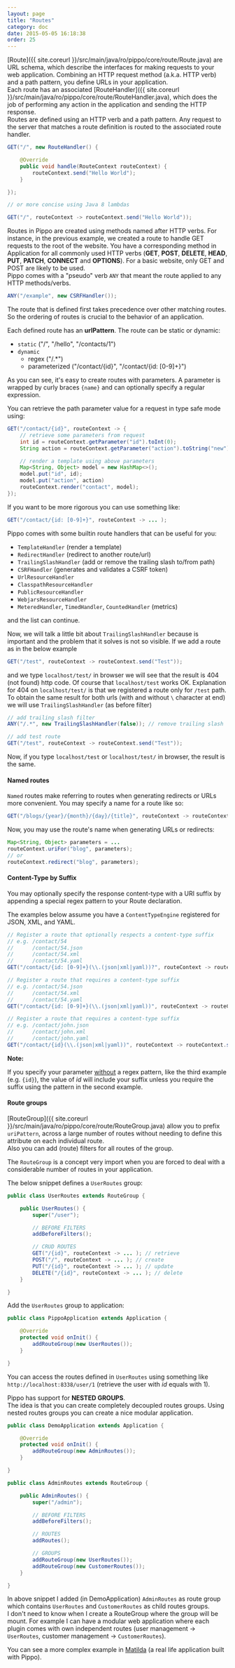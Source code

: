 ```yaml
---
layout: page
title: "Routes"
category: doc
date: 2015-05-05 16:18:38
order: 25
---
```


[Route]({{ site.coreurl }}/src/main/java/ro/pippo/core/route/Route.java) are URL schema, which describe the interfaces for making requests to your web application. Combining an HTTP request method (a.k.a. HTTP verb) and a path pattern, you define URLs in your application.  
Each route has an associated [RouteHandler]({{ site.coreurl }}/src/main/java/ro/pippo/core/route/RouteHandler.java), which does the job of performing any action in the application and sending the HTTP response.  
Routes are defined using an HTTP verb and a path pattern. Any request to the server that matches a route definition is routed to the associated route handler.

```java
GET("/", new RouteHandler() {

    @Override
    public void handle(RouteContext routeContext) {
        routeContext.send("Hello World");
    }

});

// or more concise using Java 8 lambdas

GET("/", routeContext -> routeContext.send("Hello World"));
```

Routes in Pippo are created using methods named after HTTP verbs. For instance, in the previous example, we created a route to handle GET requests to the root of the website. You have a corresponding method in Application for all commonly used HTTP verbs (__GET__, __POST__, __DELETE__, __HEAD__, __PUT__, __PATCH__, __CONNECT__ and __OPTIONS__). For a basic website, only GET and POST are likely to be used.  
Pippo comes with a "pseudo" verb `ANY` that meant the route applied to any HTTP methods/verbs.
```java
ANY("/example", new CSRFHandler());
```

The route that is defined first takes precedence over other matching routes. So the ordering of routes is crucial to the behavior of an application.

Each defined route has an __urlPattern__.
The route can be static or dynamic:

- `static` ("/", "/hello", "/contacts/1")
- `dynamic`
   - regex ("/.*") 
   - parameterized ("/contact/{id}", "/contact/{id: [0-9]+}")

As you can see, it's easy to create routes with parameters. A parameter is wrapped by curly braces `{name}` and can optionally specify a regular expression.

You can retrieve the path parameter value for a request in type safe mode using:

```java
GET("/contact/{id}", routeContext -> {
    // retrieve some parameters from request
    int id = routeContext.getParameter("id").toInt(0);
    String action = routeContext.getParameter("action").toString("new");

    // render a template using above parameters
    Map<String, Object> model = new HashMap<>();
    model.put("id", id);
    model.put("action", action)
    routeContext.render("contact", model);
});
```

If you want to be more rigorous you can use something like:

```java
GET("/contact/{id: [0-9]+}", routeContext -> ... );
```

Pippo comes with some builtin route handlers that can be useful for you:
- `TemplateHandler` (render a template)
- `RedirectHandler` (redirect to another route/url)
- `TrailingSlashHandler` (add or remove the trailing slash to/from path)
- `CSRFHandler` (generates and validates a CSRF token)
- `UrlResourceHandler`
- `ClasspathResourceHandler`
- `PublicResourceHandler`
- `WebjarsResourceHandler`
- `MeteredHandler`, `TimedHandler`, `CountedHandler` (metrics)

and the list can continue.

Now, we will talk a little bit about `TrailingSlashHandler` because is important and the problem that it solves is not so visible.
If we add a route as in the below example
```java
GET("/test", routeContext -> routeContext.send("Test"));
```
and we type `localhost/test/` in browser we will see that the result is 404 (not found) http code.
Of course that `localhost/test` works OK. Explanation for 404 on `localhost/test/` is that we registered a route 
only for `/test` path.
To obtain the same result for both urls (with and without `\` character at end) we will use `TrailingSlashHandler` (as before filter)
```java
// add trailing slash filter
ANY("/.*", new TrailingSlashHandler(false)); // remove trailing slash

// add test route
GET("/test", routeContext -> routeContext.send("Test"));
```
Now, if you type `localhost/test` or `localhost/test/` in browser, the result is the same.

#### Named routes

`Named` routes make referring to routes when generating redirects or URLs more convenient. You may specify a name for a route like so:

```java
GET("/blogs/{year}/{month}/{day}/{title}", routeContext -> routeContext.render("myTemplate")).named("blog");
```

Now, you may use the route's name when generating URLs or redirects:

```java
Map<String, Object> parameters = ...
routeContext.uriFor("blog", parameters);
// or
routeContext.redirect("blog", parameters);
```
#### Content-Type by Suffix

You may optionally specify the response content-type with a URI suffix by appending a special regex pattern to your Route declaration.

The examples below assume you have a `ContentTypeEngine` registered for JSON, XML, and YAML.

```java
// Register a route that optionally respects a content-type suffix
// e.g. /contact/54
//      /contact/54.json
//      /contact/54.xml
//      /contact/54.yaml
GET("/contact/{id: [0-9]+}(\\.(json|xml|yaml))?", routeContext -> routeContext.send(contact));

// Register a route that requires a content-type suffix
// e.g. /contact/54.json
//      /contact/54.xml
//      /contact/54.yaml
GET("/contact/{id: [0-9]+}(\\.(json|xml|yaml))", routeContext -> routeContext.send(contact));

// Register a route that requires a content-type suffix
// e.g. /contact/john.json
//      /contact/john.xml
//      /contact/john.yaml
GET("/contact/{id}(\\.(json|xml|yaml))", routeContext -> routeContext.send(contact));
```

**Note:**

If you specify your parameter <u>without</u> a regex pattern, like the third example (e.g. `{id}`), the value of *id* will include your suffix unless you require the suffix using the pattern in the second example.

#### Route groups

[RouteGroup]({{ site.coreurl }}/src/main/java/ro/pippo/core/route/RouteGroup.java) allow you to prefix <code>uriPattern</code>,
across a large number of routes without needing to define this attribute on each individual route.   
Also you can add (route) filters for all routes of the group.

The `RouteGroup` is a concept very import when you are forced to deal with a considerable number of routes in your application.  

The below snippet defines a `UserRoutes` group:

```java
public class UserRoutes extends RouteGroup {

    public UserRoutes() {
        super("/user");

        // BEFORE FILTERS
        addBeforeFilters();

        // CRUD ROUTES
        GET("/{id}", routeContext -> ... ); // retrieve
        POST("/", routeContext -> ... ); // create
        PUT("/{id}", routeContext -> ... ); // update
        DELETE("/{id}", routeContext -> ... ); // delete
    }

}
```

Add the `UserRoutes` group to application:

```java
public class PippoApplication extends Application {

    @Override
    protected void onInit() {
        addRouteGroup(new UserRoutes());
    }

}
```

You can access the routes defined in `UserRoutes` using something like `http://localhost:8338/user/1` (retrieve the user with _id_ equals with 1).

Pippo has support for __NESTED GROUPS__.  
The idea is that you can create completely decoupled routes groups. Using nested routes groups you can create a nice modular application.

```java
public class DemoApplication extends Application {

    @Override
    protected void onInit() {
        addRouteGroup(new AdminRoutes());
    }

}

public class AdminRoutes extends RouteGroup {

    public AdminRoutes() {
        super("/admin");

        // BEFORE FILTERS
        addBeforeFilters();

        // ROUTES
        addRoutes();

        // GROUPS
        addRouteGroup(new UserRoutes());
        addRouteGroup(new CustomerRoutes());
    }

}
```

In above snippet I added (in DemoApplication) `AdminRoutes` as route group which contains `UserRoutes` and `CustomerRoutes` as child routes groups.   
I don't need to know when I create a RouteGroup where the group will be mount. For example I can have a modular web application where each plugin comes with own independent routes (user management -> `UserRoutes`, customer management -> `CustomerRoutes`).  
  
You can see a more complex example in [Matilda](https://github.com/decebals/matilda/blob/master/src/main/java/ro/fortsoft/matilda/PippoApplication.java#L108) (a real life application built with Pippo).
 
